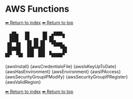# AWS Functions

[⬅ Return to index](index.md)
[⬅ Return to top](../index.md)

       ▄▄    ▄▄      ▄▄   ▄▄▄▄
      ████   ██      ██ ▄█▀▀▀▀█
      ████   ▀█▄ ██ ▄█▀ ██▄
     ██  ██   ██ ██ ██   ▀████▄
     ██████   ███▀▀███       ▀██
    ▄██  ██▄  ███  ███  █▄▄▄▄▄█▀
    ▀▀    ▀▀  ▀▀▀  ▀▀▀   ▀▀▀▀▀

{awsInstall}
{awsCredentialsFile}
{awsIsKeyUpToDate}
{awsHasEnvironment}
{awsEnvironment}
{awsIPAccess}
{awsSecurityGroupIPModify}
{awsSecurityGroupIPRegister}
{awsValidRegion}

[⬅ Return to index](index.md)
[⬅ Return to top](../index.md)

